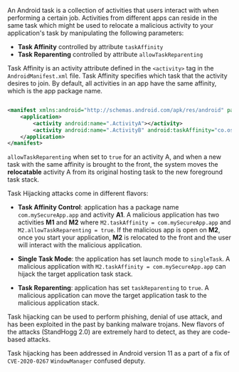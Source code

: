 An Android task is a collection of activities that users interact with when performing a certain job. Activities from
different apps can reside in the same task which might be used to relocate a malicious activity to your application's
task by
manipulating the following parameters:

* __Task Affinity__ controlled by attribute `taskAffinity`
* __Task Reparenting__ controlled by attribute `allowTaskReparenting`

Task Affinity is an activity attribute defined in the `<activity>` tag in the `AndroidManifest.xml` file.
Task Affinity specifies which task that the activity desires to join. By default, all activities in an app have the
same affinity, which is the app package name.

```xml

<manifest xmlns:android="http://schemas.android.com/apk/res/android" package="co.secureApp.app">
    <application>
        <activity android:name=".ActivityA"></activity>
        <activity android:name=".ActivityB" android:taskAffinity="co.ostorlab.Myapp:taskB"></activity>
    </application>
</manifest>
``` 

`allowTaskReparenting` when set to `true` for an activity A, and when a new task with the same affinity is brought to
the front, the system moves the __relocatable__ activity A from its original hosting task to the new foreground task
stack.

Task Hijacking attacks come in different flavors:

* __Task Affinity Control__: application has a package name `com.mySecureApp.app` and activity __A1__. A malicious
  application
  has two activities __M1__ and __M2__ where `M2.taskAffinity = com.mySecureApp.app`
  and `M2.allowTaskReparenting = true`. If
  the malicious app is open on __M2__, once you start your application, __M2__ is relocated to the front and the user
  will interact with the malicious application.

* __Single Task Mode__: the application has set launch mode to `singleTask`. A malicious application
  with `M2.taskAffinity = com.mySecureApp.app`
  can hijack the target application task stack.

* __Task Reparenting__: application has set `taskReparenting` to `true`. A malicious application can move the target
  application
  task to the malicious application stack.

Task hijacking can be used to perform phishing, denial of use attack, and has been exploited in the past by banking
malware
trojans. New flavors of the attacks (StandHogg 2.0) are extremely hard to detect, as they are code-based attacks.

Task hijacking has been addressed in Android version 11 as a part of a fix of `CVE-2020-0267` `WindowManager` confused
deputy.